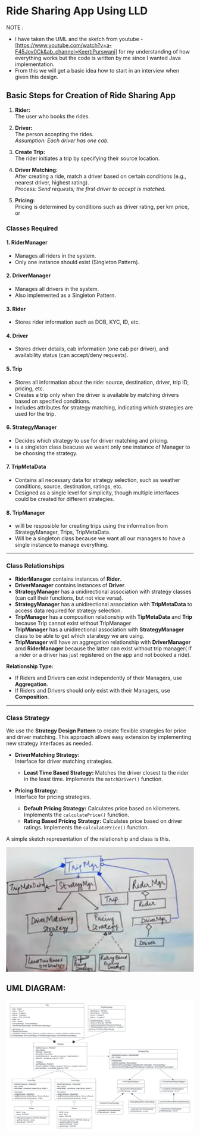 # Ride Sharing App Using LLD 
NOTE :
- I have taken the UML and the sketch from youtube - [https://www.youtube.com/watch?v=a-F45Jov0Ck&ab_channel=KeertiPurswani] for my understanding of how everything works but the code is written by me since I wanted Java implementation.
- From this we will get a basic idea how to start in an interview when given this design.

## Basic Steps for Creation of Ride Sharing App

1. **Rider:**  
   The user who books the rides.

2. **Driver:**  
   The person accepting the rides.  
   _Assumption: Each driver has one cab._

3. **Create Trip:**  
   The rider initiates a trip by specifying their source location.

4. **Driver Matching:**  
   After creating a ride, match a driver based on certain conditions (e.g., nearest driver, highest rating).  
   _Process: Send requests; the first driver to accept is matched._

5. **Pricing:**  
   Pricing is determined by conditions such as driver rating, per km price, or

### Classes Required

#### 1. **RiderManager**
- Manages all riders in the system.
- Only one instance should exist (Singleton Pattern).

#### 2. **DriverManager**
- Manages all drivers in the system.
- Also implemented as a Singleton Pattern.

#### 3. **Rider**
- Stores rider information such as DOB, KYC, ID, etc.

#### 4. **Driver**
- Stores driver details, cab information (one cab per driver), and availability status (can accept/deny requests).

#### 5. **Trip**
- Stores all information about the ride: source, destination, driver, trip ID, pricing, etc.
- Creates a trip only when the driver is available by matching drivers based on specified conditions.
- Includes attributes for strategy matching, indicating which strategies are used for the trip.

#### 6. **StrategyManager**
- Decides which strategy to use for driver matching and pricing.
- is a singleton class beacuse we weant only one instance of Manager to be choosing the strategy.

#### 7. **TripMetaData**
- Contains all necessary data for strategy selection, such as weather conditions, source, destination, ratings, etc.
- Designed as a single level for simplicity, though multiple interfaces could be created for different strategies.

#### 8. **TripManager**
- willl be resposible for creating trips using the information from StrategyManager, Trips, TripMetaData.
- Will be a singleton class because we want all our managers to have a single instance to manage everything.

---

### **Class Relationships**

- **RiderManager** contains instances of **Rider**.
- **DriverManager** contains instances of **Driver**.
- **StrategyManager** has a unidirectional association with strategy classes (can call their functions, but not vice versa).
- **StrategyManager** has a unidirectional association with **TripMetaData** to access data required for strategy selection.
- **TripManager** has a composition relationship with **TipMetaData** and **Trip** because Trip cannot exist without TripManager
- **TripManager** has a unidirectional association with **StrategyManager** class to be able to get which starategy we are using.
- **TripManager** will have an aggregation relationship with **DriverManager** amd **RiderManager** because the latter can exist without trip manager( if a rider or a driver has just registered on the app and not booked a ride).

**Relationship Type:**
- If Riders and Drivers can exist independently of their Managers, use **Aggregation**.
- If Riders and Drivers should only exist with their Managers, use **Composition**.

---

### **Class Strategy**

We use the **Strategy Design Pattern** to create flexible strategies for price and driver matching. This approach allows easy extension by implementing new strategy interfaces as needed.

- **DriverMatching Strategy:**  
  Interface for driver matching strategies.
  - **Least Time Based Strategy:** Matches the driver closest to the rider in the least time. Implements the `matchDriver()` function.

- **Pricing Strategy:**  
  Interface for pricing strategies.
  - **Default Pricing Strategy:** Calculates price based on kilometers. Implements the `calculatePrice()` function.
  - **Rating Based Pricing Strategy:** Calculates price based on driver ratings. Implements the `calculatePrice()` function.

A simple sketch representation of the relationship and class is this.

  ![alt text](/RideSharingApp/images/image.png)


## UML DIAGRAM:

![alt text](/RideSharingApp/images/image-1.png)



